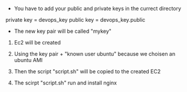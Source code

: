 
* You have to add your public and private keys in the currect directory 

private key = devops_key
public key = devops_key.public 

- The new key pair will be called "mykey"

1.  Ec2 will be created 

2.  Using the key pair + "known user ubuntu" because we choisen an ubuntu AMI

3.  Then the script "script.sh" will be copied to the created EC2

4.  The scirpt "script.sh" run and install nginx 

